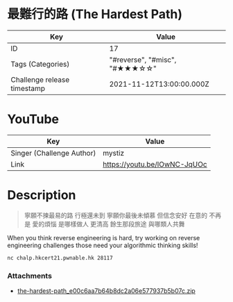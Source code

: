 # 最難行的路 (The Hardest Path)


| Key | Value |
| --- | ----- |
| ID | 17 |
| Tags (Categories) | "#reverse", "#misc", "#★★★☆☆" |
| Challenge release timestamp | 2021-11-12T13:00:00.000Z |

# YouTube

| Key | Value |
| --- | ----- |
| Singer (Challenge Author) | mystiz
| Link | https://youtu.be/lOwNC-JqUOc

# Description

> 寧願不揀最易的路 行極還未到
> 寧願你最後未傾慕 但信念安好
> 在意的 不再是 愛的煩惱
> 是哪樣做人 更清高
> 餘生那段旅途
> 與哪類人共舞

When you think reverse engineering is hard, try working on reverse engineering challenges those need your algorithmic thinking skills!

```bash
nc chalp.hkcert21.pwnable.hk 28117
```

### Attachments

- [the-hardest-path_e00c6aa7b64b8dc2a06e577937b5b07c.zip](https://file.hkcert21.pwnable.hk/the-hardest-path_e00c6aa7b64b8dc2a06e577937b5b07c.zip)